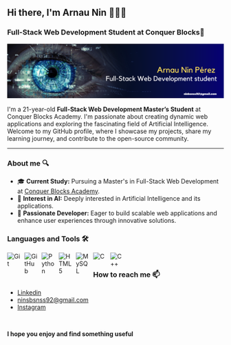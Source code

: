 ## Hi there, I'm Arnau Nin 👨🏻‍💻
### Full-Stack Web Development Student at Conquer Blocks🚀

![Banner Arnau GitHub](banner_github_readme.png)  

I'm a 21-year-old **Full-Stack Web Development Master’s Student** at Conquer Blocks Academy. I'm passionate about creating dynamic web applications and exploring the fascinating field of Artificial Intelligence. Welcome to my GitHub profile, where I showcase my projects, share my learning journey, and contribute to the open-source community.

---

### About me 🔍
- 🎓 **Current Study:** Pursuing a Master's in Full-Stack Web Development at [Conquer Blocks Academy](https://www.conquerblocks.com/).
- 🤖 **Interest in AI:** Deeply interested in Artificial Intelligence and its applications.
- 🌟 **Passionate Developer:** Eager to build scalable web applications and enhance user experiences through innovative solutions.

### Languages and Tools 🛠️
<img align="left" alt="Git" width="30px" style="padding-right:10px;" src="https://cdn.jsdelivr.net/gh/devicons/devicon/icons/git/git-original.svg" />
<img align="left" alt="GitHub" width="30px" style="padding-right:10px;" src="https://cdn-icons-png.flaticon.com/512/25/25231.png" />
<img align="left" alt="Python" width="30px" style="padding-right:10px;" src="https://upload.wikimedia.org/wikipedia/commons/thumb/c/c3/Python-logo-notext.svg/1869px-Python-logo-notext.svg.png" />
<img align="left" alt="HTML5" width="30px" style="padding-right:10px;" src="https://upload.wikimedia.org/wikipedia/commons/thumb/6/61/HTML5_logo_and_wordmark.svg/1024px-HTML5_logo_and_wordmark.svg.png" />
<img align="left" alt="MySQL" width="30px" style="padding-right:10px;" src="https://cdn.icon-icons.com/icons2/2415/PNG/512/mysql_original_wordmark_logo_icon_146417.png" />
<img align="left" alt="C" width="30px" style="padding-right:10px;" src="https://upload.wikimedia.org/wikipedia/commons/1/19/C_Logo.png" />
<img align="left" alt="C++" width="30px" style="padding-right:10px;" src="https://upload.wikimedia.org/wikipedia/commons/thumb/1/18/ISO_C%2B%2B_Logo.svg/1822px-ISO_C%2B%2B_Logo.svg.png" /><br>

### How to reach me 📫
- <a href="https://www.linkedin.com/in/arnau-nin-perez-5b08a52a2/">Linkedin</a>
- <a href="mailto:ninbsnss92@gmail.com">ninsbsnss92@gmail.com</a>
- <a href="https://www.instagram.com/arnaunin/">Instagram</a>

<br>

**I hope you enjoy and find something useful**

<!--
**arnaunin/arnaunin** is a ✨ _special_ ✨ repository because its `README.md` (this file) appears on your GitHub profile.

Here are some ideas to get you started:

- 🔭 I’m currently working on ...
- 🌱 I’m currently learning ...
- 👯 I’m looking to collaborate on ...
- 🤔 I’m looking for help with ...
- 💬 Ask me about ...
- 📫 How to reach me: ...
- 😄 Pronouns: ...
- ⚡ Fun fact: ...
-->
